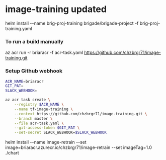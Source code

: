 # image-training updated

helm install --name brig-proj-training brigade/brigade-project -f brig-proj-training.yaml

### To run a build manually
az acr run -r briaracr -f acr-task.yaml https://github.com/chzbrgr71/image-training.git

### Setup Github webhook

```bash
ACR_NAME=briaracr    
GIT_PAT=
SLACK_WEBHOOK=

az acr task create \
    --registry $ACR_NAME \
    --name tf-image-training \
    --context https://github.com/chzbrgr71/image-training.git \
    --branch master \
    --file acr-task.yaml \
    --git-access-token $GIT_PAT \
    --set-secret SLACK_WEBHOOK=$SLACK_WEBHOOK
```

helm install --name image-retrain --set image=briaracr.azurecr.io/chzbrgr71/image-retrain --set imageTag=1.0 ./chart